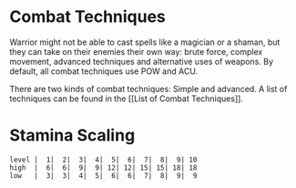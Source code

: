 # Combat Techniques
Warrior might not be able to cast spells like a magician or a shaman, but they can take on their enemies their own way: brute force, complex movement, advanced techniques and alternative uses of weapons. By default, all combat techniques use POW and ACU.

There are two kinds of combat techniques: Simple and advanced. A list of techniques can be found in the [[List of Combat Techniques]].

# Stamina Scaling
```stamina_scaling_table
level |  1|  2|  3|  4|  5|  6|  7|  8|  9| 10
high  |  6|  6|  9|  9| 12| 12| 15| 15| 18| 18
low   |  3|  3|  4|  5|  6|  6|  7|  8|  9|  9
```